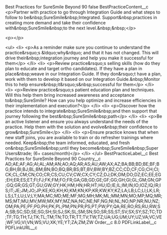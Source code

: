 <?xml version="1.0" encoding="UTF-8"?>
<CustomMetadata xmlns="http://soap.sforce.com/2006/04/metadata" xmlns:xsi="http://www.w3.org/2001/XMLSchema-instance" xmlns:xsd="http://www.w3.org/2001/XMLSchema">
    <label>Best Practices for SureSmile Beyond 90</label>
    <protected>false</protected>
    <values>
        <field>BestPracticeContent__c</field>
        <value xsi:type="xsd:string">&lt;p&gt;Partner with practice to go through Integration Guide and what steps to follow to be&amp;nbsp;SureSmile&amp;nbsp;Integrated. Support&amp;nbsp;practices in creating more demand and take their confidence with&amp;nbsp;SureSmile&amp;nbsp;to the next level.&amp;nbsp;&amp;nbsp;​&lt;/p&gt;

&lt;p&gt;​&lt;/p&gt;

&lt;ul&gt;
	&lt;li&gt;
	&lt;p&gt;As a reminder make sure you continue to understand the practice&amp;rsquo;s &amp;ldquo;why&amp;rdquo; and that it has not changed. This will drive their&amp;nbsp;integration journey and help you make it successful for them​&lt;/p&gt;
	&lt;/li&gt;
	&lt;li&gt;
	&lt;p&gt;Review practice&amp;rsquo;s selling skills (how do they plan to educate and target ortho candidates). If they have a plan in place&amp;nbsp;weave in our Integration Guide. If they don&amp;rsquo;t have a plan, work with them to develop it based on our Integration Guide.&amp;nbsp;Monitor this to help ensure&amp;nbsp;it&amp;rsquo;s&amp;nbsp;successful for them​&lt;/p&gt;
	&lt;/li&gt;
	&lt;li&gt;
	&lt;p&gt;Review practice&amp;rsquo;s patient education plan and techniques. Will this help them bring increased awareness and acceptance to&amp;nbsp;SureSmile? How can you help optimize and increase efficiencies in their implementation and execution?​&lt;/p&gt;
	&lt;/li&gt;
	&lt;li&gt;
	&lt;p&gt;Discover how the practice intends to integrate&amp;nbsp;SureSmile&amp;nbsp;and then support that journey following the best&amp;nbsp;SureSmile&amp;nbsp;path​&lt;/p&gt;
	&lt;/li&gt;
	&lt;li&gt;
	&lt;p&gt;Be an active listener and ensure you always understand the needs of the practice. Help them with the solution and evolve&amp;nbsp;their confidence to grow&amp;nbsp;SureSmile​&lt;/p&gt;
	&lt;/li&gt;
	&lt;li&gt;
	&lt;p&gt;Ensure practice knows that when new staff joins, you are available to train or do refresher trainings where needed. Keep&amp;nbsp;the team informed, educated, and fresh on&amp;nbsp;SureSmile&amp;nbsp;until they become&amp;nbsp;SureSmile&amp;nbsp;Super Users&amp;trade; (6+ cases/month)​&lt;/p&gt;
	&lt;/li&gt;
&lt;/ul&gt;</value>
    </values>
    <values>
        <field>BestPracticeLabel__c</field>
        <value xsi:type="xsd:string">Best Practices for SureSmile Beyond 90</value>
    </values>
    <values>
        <field>Country__c</field>
        <value xsi:type="xsd:string">AD;AE;AF;AG;AI;AL;AM;AN;AO;AQ;AR;AS;AU;AW;AX;AZ;BA;BB;BD;BE;BF;BG;BH;BI;BJ;BL;BM;BN;BO;BQ;BR;BS;BT;BV;BW;BY;BZ;CC;CD;CF;CG;CH;CI;CK;CL;CM;CN;CO;CR;CS;CU;CV;CW;CX;CY;CZ;DJ;DK;DM;DO;DZ;EC;EE;EG;EH;ER;ES;ET;FI;FJ;FK;FM;FO;FR;GA;GB;GD;GE;GF;GG;GH;GI;GL;GM;GN;GP;GQ;GR;GS;GT;GU;GW;GY;HK;HM;HN;HR;HT;HU;ID;IE;IL;IM;IN;IO;IOZ;IQ;IR;IS;IT;JE;JM;JO;JP;KE;KG;KH;KI;KM;KN;KP;KR;KW;KY;KZ;LA;LB;LC;LI;LK;LR;LS;LT;LU;LV;LY;MA;MC;MD;ME;MF;MG;MH;MK;ML;MM;MN;MO;MP;MQ;MR;MS;MT;MU;MV;MW;MX;MY;MZ;NA;NC;NE;NF;NG;NI;NL;NO;NP;NR;NU;NZ;OM;PA;PE;PF;PG;PH;PK;PL;PM;PN;PR;PS;PT;PW;PY;QA;RE;RO;RS;RU;RW;SA;SB;SC;SD;SE;SG;SH;SI;SJ;SK;SL;SM;SN;SO;SR;SS;ST;SV;SX;SY;SZ;TC;TD;TF;TG;TH;TJ;TK;TL;TM;TN;TO;TR;TT;TV;TW;TZ;UA;UG;UM;UY;UZ;VA;VC;VE;WF;VG;VI;VN;WS;VU;XK;YE;YT;ZA;ZM;ZW</value>
    </values>
    <values>
        <field>Order__c</field>
        <value xsi:type="xsd:double">8.0</value>
    </values>
    <values>
        <field>PDFLinkLabel__c</field>
        <value xsi:nil="true"/>
    </values>
    <values>
        <field>PDFLinkURL__c</field>
        <value xsi:nil="true"/>
    </values>
</CustomMetadata>
